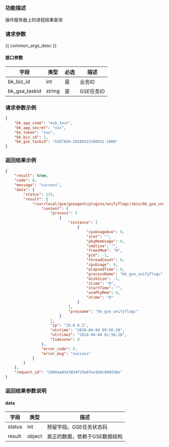 ### 功能描述

操作服务器上的进程结果查询

### 请求参数

{{ common_args_desc }}

#### 接口参数

| 字段        |  类型      | 必选   |  描述      |
|-------------|------------|--------|------------|
| bk_biz_id     |  int       | 是     | 业务ID |
| bk_gse_taskid |  string    | 是     | GSE任务ID |

### 请求参数示例

```json
{
    "bk_app_code": "esb_test",
    "bk_app_secret": "xxx",
    "bk_token": "xxx",
    "bk_biz_id": 1,
    "bk_gse_taskid": "GSETASK:20180315180551:1000"
}
```

### 返回结果示例

```json
{
    "result": true,
    "code": 0,
    "message": "success",
    "data": {
        "status": 115,
        "result": {
            "/usr/local/gse/gseagent/plugins/unifyTlogc/sbin/bk_gse_unifyTlogc:0:10.0.0.1": {
                "content": {
                    "process": [
                        {
                            "instance": [
                                {
                                    "cpuUsageAve": 0,
                                    "stat": "",
                                    "phyMemUsage": 0,
                                    "cmdline": "",
                                    "freeVMem": "0",
                                    "pid": -1,
                                    "threadCount": 0,
                                    "cpuUsage": 0,
                                    "elapsedTime": 0,
                                    "processName": "bk_gse_unifyTlogc",
                                    "diskSize": -1,
                                    "stime": "0",
                                    "startTime": "",
                                    "usePhyMem": 0,
                                    "utime": "0"
                                }
                            ],
                            "procname": "bk_gse_unifyTlogc"
                        }
                    ],
                    "ip": "10.0.0.1",
                    "utctime": "2018-04-04 09:56:20",
                    "utctime2": "2018-04-04 01:56:20",
                    "timezone": 8
                },
                "error_code": 0,
                "error_msg": "success"
            }
        }
    },
    "request_id": "2d00aa03e3034f29a07ee1b9c889d38e"
}
```

### 返回结果参数说明

#### data

| 字段      | 类型      | 描述      |
|-----------|-----------|-----------|
| status       | int       | 预留字段。GSE任务状态码 |
| result       | object      | 真正的数据，依赖于GSE数据结构 |
